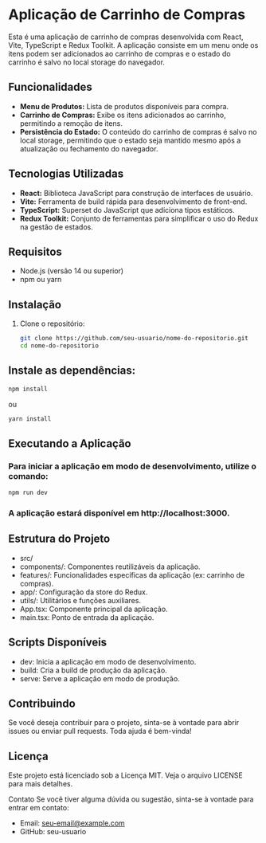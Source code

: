 # Aplicação de Carrinho de Compras

Esta é uma aplicação de carrinho de compras desenvolvida com React, Vite, TypeScript e Redux Toolkit. A aplicação consiste em um menu onde os itens podem ser adicionados ao carrinho de compras e o estado do carrinho é salvo no local storage do navegador.

## Funcionalidades

- **Menu de Produtos:** Lista de produtos disponíveis para compra.
- **Carrinho de Compras:** Exibe os itens adicionados ao carrinho, permitindo a remoção de itens.
- **Persistência do Estado:** O conteúdo do carrinho de compras é salvo no local storage, permitindo que o estado seja mantido mesmo após a atualização ou fechamento do navegador.

## Tecnologias Utilizadas

- **React:** Biblioteca JavaScript para construção de interfaces de usuário.
- **Vite:** Ferramenta de build rápida para desenvolvimento de front-end.
- **TypeScript:** Superset do JavaScript que adiciona tipos estáticos.
- **Redux Toolkit:** Conjunto de ferramentas para simplificar o uso do Redux na gestão de estados.

## Requisitos

- Node.js (versão 14 ou superior)
- npm ou yarn

## Instalação

1. Clone o repositório:
   ```bash
   git clone https://github.com/seu-usuario/nome-do-repositorio.git
   cd nome-do-repositorio

## Instale as dependências:
```javascript
npm install
```
ou
```javascript
yarn install
```

## Executando a Aplicação
### Para iniciar a aplicação em modo de desenvolvimento, utilize o comando:

```javascript 
npm run dev
```

### A aplicação estará disponível em http://localhost:3000.

## Estrutura do Projeto
- src/
- components/: Componentes reutilizáveis da aplicação.
- features/: Funcionalidades específicas da aplicação (ex: carrinho de compras).
- app/: Configuração da store do Redux.
- utils/: Utilitários e funções auxiliares.
- App.tsx: Componente principal da aplicação.
- main.tsx: Ponto de entrada da aplicação.
## Scripts Disponíveis
- dev: Inicia a aplicação em modo de desenvolvimento.
- build: Cria a build de produção da aplicação.
- serve: Serve a aplicação em modo de produção.
## Contribuindo
Se você deseja contribuir para o projeto, sinta-se à vontade para abrir issues ou enviar pull requests. Toda ajuda é bem-vinda!

## Licença
Este projeto está licenciado sob a Licença MIT. Veja o arquivo LICENSE para mais detalhes.

Contato
Se você tiver alguma dúvida ou sugestão, sinta-se à vontade para entrar em contato:

- Email: seu-email@example.com
- GitHub: seu-usuario

